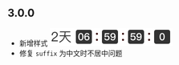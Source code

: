 ## 3.0.0

- 新增样式 ![](https://raw.githubusercontent.com/Dream2010/CountdownView/master/screenshot/newstyle_1.png)
- 修复 `suffix` 为中文时不居中问题